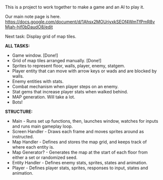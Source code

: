 This is a project to work together to make a game and an AI to play it.

Our main note page is here.
https://docs.google.com/document/d/1Ahsx2MOUriyxkSEOf4WmTfPmR8vMjah-hjf0bDaudO8/edit

Next task:
Display grid of map tiles.


**ALL TASKS:**
- Game window. [Done!]
- Grid of map tiles arranged manually. [Done!]
- Sprites to represent floor, walls, player, enemy, statgem.
- Player entity that can move with arrow keys or wads and are blocked by walls.
- Enemy entities with stats.
- Combat mechanism when player steps on an enemy.
- Stat gems that increase player stats when walked behind.
- MAP generation. Will take a lot.
- Bots!

**STRUCTURE:**
- Main -
    Runs set up functions, then, launches window, watches for inputs and runs main gameplay loop.
- Screen Handler -
    Draws each frame and moves sprites around as instructed.
- Map Handler -
    Defines and stores the map grid, and keeps track of where each entity is.
- Map Generator? -
    Generates the map at the start of each floor from either a set or randomized seed.
- Entity Handler -
    Defines enemy stats, sprites, states and animation.
- Player -
    Defines player stats, sprites, responses to input, states and animation.

